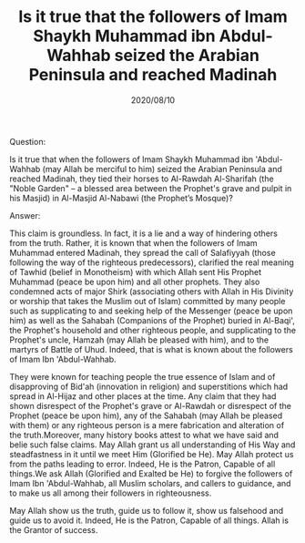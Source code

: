 ﻿---
layout: post
title: "Is it true that the followers of Imam Shaykh Muhammad ibn Abdul-Wahhab seized the Arabian Peninsula and reached Madinah"
publisher: "alsalafiyyah@icloud.com"
language: en
source: ""
hijri: Dhul-Hijjah 19, 1441 AH
date: 2020/08/10
category: [wahhabism]
uid: followers-imam-muhammad-ibn-abdul-wahhab-seized-arabian-peninsula
shaykhs: Shaykh Abdul-Aziz ibn Baz
---

Question:

Is it true that when the followers of Imam Shaykh Muhammad ibn 'Abdul-Wahhab (may Allah be merciful to him) seized the Arabian Peninsula and reached Madinah, they tied their horses to Al-Rawdah Al-Sharifah (the "Noble Garden" – a blessed area between the Prophet's grave and pulpit in his Masjid) in Al-Masjid Al-Nabawi (the Prophet’s Mosque)?

Answer:

This claim is groundless. In fact, it is a lie and a way of hindering others from the truth. Rather, it is known that when the followers of Imam Muhammad entered Madinah, they spread the call of Salafiyyah (those following the way of the righteous predecessors), clarified the real meaning of Tawhid (belief in Monotheism) with which Allah sent His Prophet Muhammad (peace be upon him) and all other prophets. They also condemned acts of major Shirk (associating others with Allah in His Divinity or worship that takes the Muslim out of Islam) committed by many people such as supplicating to and seeking help of the Messenger (peace be upon him) as well as the Sahabah (Companions of the Prophet) buried in Al-Baqi', the Prophet's household and other righteous people, and supplicating to the Prophet's uncle, Hamzah (may Allah be pleased with him), and to the martyrs of Battle of Uhud. Indeed, that is what is known about the followers of Imam Ibn 'Abdul-Wahhab. 

They were known for teaching people the true essence of Islam and of disapproving of Bid'ah (innovation in religion) and superstitions which had spread in Al-Hijaz and other places at the time. Any claim that they had shown disrespect of the Prophet's grave or Al-Rawdah or disrespect of the Prophet (peace be upon him), any of the Sahabah (may Allah be pleased with them) or any righteous person is a mere fabrication and alteration of the truth.Moreover, many history books attest to what we have said and belie such false claims. May Allah grant us all understanding of His Way and steadfastness in it until we meet Him (Glorified be He). May Allah protect us from the paths leading to error. Indeed, He is the Patron, Capable of all things.We ask Allah (Glorified and Exalted be He) to forgive the followers of Imam Ibn 'Abdul-Wahhab, all Muslim scholars, and callers to guidance, and to make us all among their followers in righteousness. 

May Allah show us the truth, guide us to follow it, show us falsehood and guide us to avoid it. Indeed, He is the Patron, Capable of all things. Allah is the Grantor of success.
